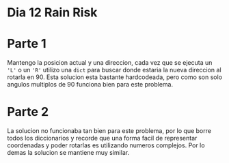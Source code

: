 # Dia 12 Rain Risk

# Parte 1

Mantengo la posicion actual y una direccion, cada vez que se ejecuta un `'L'` o un `'R'` utilizo una `dict` para buscar donde estaria la nueva direccion al rotarla en 90. Esta solucion esta bastante hardcodeada, pero como son solo angulos multiplos de 90 funciona bien para este problema.

# Parte 2

La solucion no funcionaba tan bien para este problema, por lo que borre todos los diccionarios y recorde que una forma facil de representar coordenadas y poder rotarlas es utilizando numeros complejos. Por lo demas la solucion se mantiene muy similar.